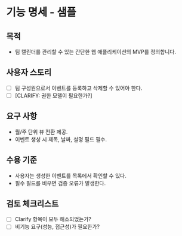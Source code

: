 # 기능 명세 - 샘플

## 목적
- 팀 캘린더를 관리할 수 있는 간단한 웹 애플리케이션의 MVP를 정의합니다.

## 사용자 스토리
- [ ] 팀 구성원으로서 이벤트를 등록하고 삭제할 수 있어야 한다.
- [ ] [CLARIFY: 권한 모델이 필요한가?]

## 요구 사항
- 월/주 단위 뷰 전환 제공.
- 이벤트 생성 시 제목, 날짜, 설명 필드 필수.

## 수용 기준
- 사용자는 생성한 이벤트를 목록에서 확인할 수 있다.
- 필수 필드를 비우면 검증 오류가 발생한다.

## 검토 체크리스트
- [ ] Clarify 항목이 모두 해소되었는가?
- [ ] 비기능 요구(성능, 접근성)가 필요한가?
